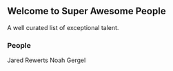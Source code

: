 ## Welcome to Super Awesome People

A well curated list of exceptional talent.

### People
Jared Rewerts
Noah Gergel
